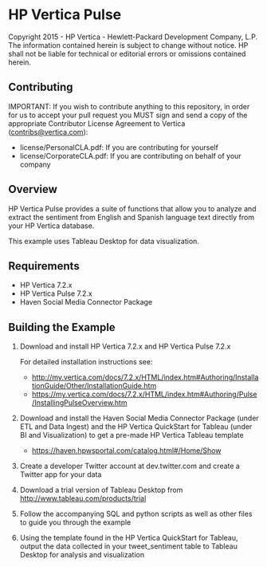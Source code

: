 HP Vertica Pulse
=====
Copyright 2015 - HP Vertica - Hewlett-Packard Development Company, L.P. The information contained herein is subject to change without notice. HP shall not be liable for technical or editorial errors or omissions contained herein.


Contributing
-------------

IMPORTANT: If you wish to contribute anything to this repository, in order for us to accept your pull request you MUST sign and send a copy of the appropriate Contributor License Agreement to Vertica (contribs@vertica.com):

* license/PersonalCLA.pdf: If you are contributing for yourself
* license/CorporateCLA.pdf: If you are contributing on behalf of your company


Overview
---------

HP Vertica Pulse provides a suite of functions that allow you to analyze and extract the sentiment from English and Spanish language text directly from your HP Vertica database.

This example uses Tableau Desktop for data visualization.

Requirements
-------------

* HP Vertica 7.2.x
* HP Vertica Pulse 7.2.x
* Haven Social Media Connector Package

Building the Example
--------------------

1. Download and install HP Vertica 7.2.x and HP Vertica Pulse 7.2.x

    For detailed installation instructions see:
    * http://my.vertica.com/docs/7.2.x/HTML/index.htm#Authoring/InstallationGuide/Other/InstallationGuide.htm
    * https://my.vertica.com/docs/7.2.x/HTML/index.htm#Authoring/Pulse/InstallingPulseOverview.htm

2. Download and install the Haven Social Media Connector Package (under ETL and Data Ingest) and the HP Vertica QuickStart for Tableau (under BI and Visualization) to get a pre-made HP Vertica Tableau template

    * https://haven.hpwsportal.com/catalog.html#/Home/Show

3. Create a developer Twitter account at dev.twitter.com and create a Twitter app for your data

4. Download a trial version of Tableau Desktop from http://www.tableau.com/products/trial

5. Follow the accompanying SQL and python scripts as well as other files to guide you through the example

6. Using the template found in the HP Vertica QuickStart for Tableau, output the data collected in your tweet_sentiment table to Tableau Desktop for analysis and visualization
